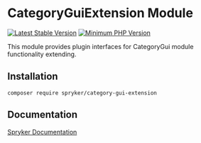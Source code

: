 # CategoryGuiExtension Module
[![Latest Stable Version](https://poser.pugx.org/spryker/category-gui-extension/v/stable.svg)](https://packagist.org/packages/spryker/category-gui-extension)
[![Minimum PHP Version](https://img.shields.io/badge/php-%3E%3D%207.4-8892BF.svg)](https://php.net/)

This module provides plugin interfaces for CategoryGui module functionality extending.

## Installation

```
composer require spryker/category-gui-extension
```

## Documentation

[Spryker Documentation](https://docs.spryker.com)
